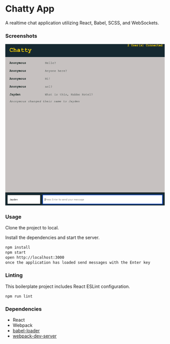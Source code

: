 Chatty App
=====================

A realtime chat application utilizing React, Babel, SCSS, and WebSockets.  

### Screenshots

![Chatty_App](https://github.com/jshaw990/Chattyy-App/blob/master/Screenshots/Chatty_App.png?raw=true)

### Usage

Clone the project to local. 

Install the dependencies and start the server.

```
npm install
npm start
open http://localhost:3000
once the application has loaded send messages with the Enter key 
```

### Linting

This boilerplate project includes React ESLint configuration.

```
npm run lint
```

### Dependencies

* React
* Webpack
* [babel-loader](https://github.com/babel/babel-loader)
* [webpack-dev-server](https://github.com/webpack/webpack-dev-server)